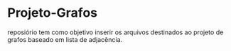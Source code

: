 # Projeto-Grafos
reposiório tem como objetivo inserir os arquivos destinados ao projeto de grafos baseado em lista de adjacência.


